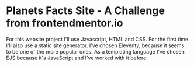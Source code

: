 # Planets Facts Site - A Challenge from frontendmentor.io

For this website project I'll use Javascript, HTML and CSS. For the first time I'll also use a static site generator. I've chosen Eleventy, because it seems to be one of the more popular ones. As a templating language I've chosen EJS because it's JavaScript and I've worked with it before.
